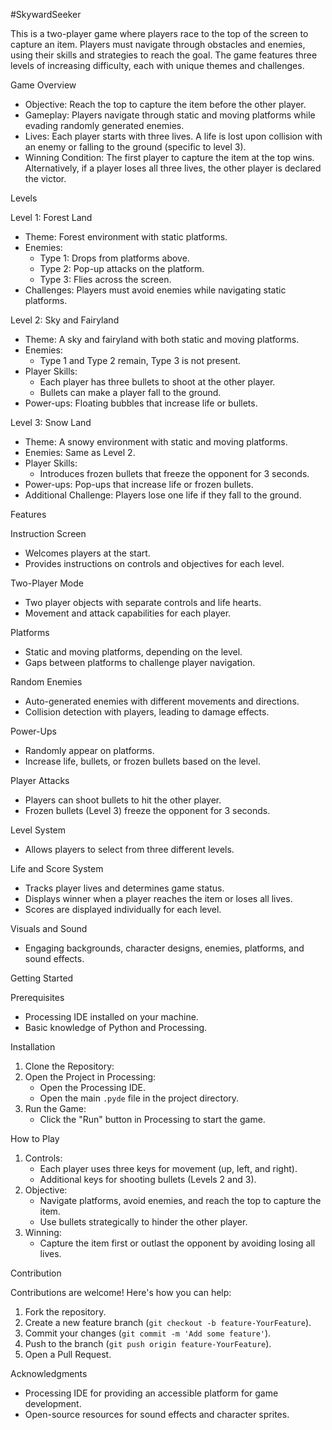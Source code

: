 #SkywardSeeker

This is a two-player game where players race to the top of the screen to capture an item. Players must navigate through obstacles and enemies, using their skills and strategies to reach the goal. The game features three levels of increasing difficulty, each with unique themes and challenges.



Game Overview

- Objective: Reach the top to capture the item before the other player.
- Gameplay: Players navigate through static and moving platforms while evading randomly generated enemies.
- Lives: Each player starts with three lives. A life is lost upon collision with an enemy or falling to the ground (specific to level 3).
- Winning Condition: The first player to capture the item at the top wins. Alternatively, if a player loses all three lives, the other player is declared the victor.


Levels

Level 1: Forest Land
- Theme: Forest environment with static platforms.
- Enemies: 
  - Type 1: Drops from platforms above.
  - Type 2: Pop-up attacks on the platform.
  - Type 3: Flies across the screen.
- Challenges: Players must avoid enemies while navigating static platforms.

Level 2: Sky and Fairyland
- Theme: A sky and fairyland with both static and moving platforms.
- Enemies: 
  - Type 1 and Type 2 remain, Type 3 is not present.
- Player Skills: 
  - Each player has three bullets to shoot at the other player.
  - Bullets can make a player fall to the ground.
- Power-ups: Floating bubbles that increase life or bullets.

 Level 3: Snow Land
- Theme: A snowy environment with static and moving platforms.
- Enemies: Same as Level 2.
- Player Skills: 
  - Introduces frozen bullets that freeze the opponent for 3 seconds.
- Power-ups: Pop-ups that increase life or frozen bullets.
- Additional Challenge: Players lose one life if they fall to the ground.


Features

Instruction Screen
- Welcomes players at the start.
- Provides instructions on controls and objectives for each level.

Two-Player Mode
- Two player objects with separate controls and life hearts.
- Movement and attack capabilities for each player.

Platforms
- Static and moving platforms, depending on the level.
- Gaps between platforms to challenge player navigation.

Random Enemies
- Auto-generated enemies with different movements and directions.
- Collision detection with players, leading to damage effects.

Power-Ups
- Randomly appear on platforms.
- Increase life, bullets, or frozen bullets based on the level.

Player Attacks
- Players can shoot bullets to hit the other player.
- Frozen bullets (Level 3) freeze the opponent for 3 seconds.

Level System
- Allows players to select from three different levels.

Life and Score System
- Tracks player lives and determines game status.
- Displays winner when a player reaches the item or loses all lives.
- Scores are displayed individually for each level.

Visuals and Sound
- Engaging backgrounds, character designs, enemies, platforms, and sound effects.



Getting Started

Prerequisites
- Processing IDE installed on your machine.
- Basic knowledge of Python and Processing.

Installation
1. Clone the Repository:
2. Open the Project in Processing:
   - Open the Processing IDE.
   - Open the main `.pyde` file in the project directory.
3. Run the Game:
   - Click the "Run" button in Processing to start the game.

How to Play

1. Controls:
   - Each player uses three keys for movement (up, left, and right).
   - Additional keys for shooting bullets (Levels 2 and 3).
2. Objective:
   - Navigate platforms, avoid enemies, and reach the top to capture the item.
   - Use bullets strategically to hinder the other player.
3. Winning:
   - Capture the item first or outlast the opponent by avoiding losing all lives.

Contribution

Contributions are welcome! Here's how you can help:

1. Fork the repository.
2. Create a new feature branch (`git checkout -b feature-YourFeature`).
3. Commit your changes (`git commit -m 'Add some feature'`).
4. Push to the branch (`git push origin feature-YourFeature`).
5. Open a Pull Request.


Acknowledgments

- Processing IDE for providing an accessible platform for game development.
- Open-source resources for sound effects and character sprites.




